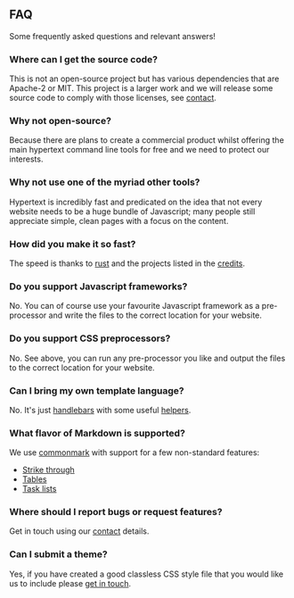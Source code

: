 ## FAQ

Some frequently asked questions and relevant answers!

### Where can I get the source code?

This is not an open-source project but has various dependencies that are Apache-2 or MIT. This project is a larger work and we will release some source code to comply with those licenses, see [contact](/contact/).

### Why not open-source?

Because there are plans to create a commercial product whilst offering the main hypertext command line tools for free and we need to protect our interests.

### Why not use one of the myriad other tools?

Hypertext is incredibly fast and predicated on the idea that not every website needs to be a huge bundle of Javascript; many people still appreciate simple, clean pages with a focus on the content. 

### How did you make it so fast?

The speed is thanks to [rust][] and the projects listed in the [credits](/credits/).

### Do you support Javascript frameworks?

No. You can of course use your favourite Javascript framework as a pre-processor and write the files to the correct location for your website.

### Do you support CSS preprocessors?

No. See above, you can run any pre-processor you like and output the files to the correct location for your website.

### Can I bring my own template language?

No. It's just [handlebars][] with some useful [helpers](/docs/helpers/).

### What flavor of Markdown is supported?

We use [commonmark][] with support for a few non-standard features:

* [Strike through](https://github.github.com/gfm/#strikethrough-extension-)
* [Tables](https://github.github.com/gfm/#tables-extension-)
* [Task lists](https://github.github.com/gfm/#task-list-items-extension-)

### Where should I report bugs or request features?

Get in touch using our [contact](/contact/) details.

### Can I submit a theme?

Yes, if you have created a good classless CSS style file that you would like us to include please [get in touch](/contact/).

[handlebars]: https://handlebarsjs.com/
[commonmark]: https://commonmark.org/
[rust]: https://www.rust-lang.org/
